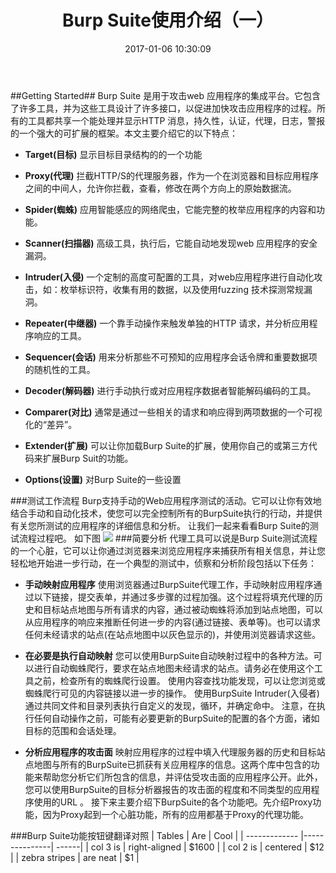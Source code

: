 ﻿---
title: Burp Suite使用介绍（一）
date: 2017-01-06 10:30:09
tags: burpsuit
categories: 工具使用

---
##Getting Started##
Burp Suite 是用于攻击web 应用程序的集成平台。它包含了许多工具，并为这些工具设计了许多接口，以促进加快攻击应用程序的过程。所有的工具都共享一个能处理并显示HTTP 消息，持久性，认证，代理，日志，警报的一个强大的可扩展的框架。本文主要介绍它的以下特点：

- **Target(目标)**
显示目标目录结构的的一个功能

- **Proxy(代理)**
拦截HTTP/S的代理服务器，作为一个在浏览器和目标应用程序之间的中间人，允许你拦截，查看，修改在两个方向上的原始数据流。

- **Spider(蜘蛛)**
应用智能感应的网络爬虫，它能完整的枚举应用程序的内容和功能。

- **Scanner(扫描器)**
高级工具，执行后，它能自动地发现web 应用程序的安全漏洞。

- **Intruder(入侵)**
一个定制的高度可配置的工具，对web应用程序进行自动化攻击，如：枚举标识符，收集有用的数据，以及使用fuzzing 技术探测常规漏洞。

- **Repeater(中继器)**
一个靠手动操作来触发单独的HTTP 请求，并分析应用程序响应的工具。

- **Sequencer(会话)**
用来分析那些不可预知的应用程序会话令牌和重要数据项的随机性的工具。

- **Decoder(解码器)**
进行手动执行或对应用程序数据者智能解码编码的工具。

- **Comparer(对比)**
通常是通过一些相关的请求和响应得到两项数据的一个可视化的“差异”。

- **Extender(扩展)**
可以让你加载Burp Suite的扩展，使用你自己的或第三方代码来扩展Burp Suit的功能。

- **Options(设置)**
对Burp Suite的一些设置

###测试工作流程
Burp支持手动的Web应用程序测试的活动。它可以让你有效地结合手动和自动化技术，使您可以完全控制所有的BurpSuite执行的行动，并提供有关您所测试的应用程序的详细信息和分析。 让我们一起来看看Burp Suite的测试流程过程吧。 如下图
![](https://lyxw.github.io/assets/img/articles/burp1.png)
###简要分析
代理工具可以说是Burp Suite测试流程的一个心脏，它可以让你通过浏览器来浏览应用程序来捕获所有相关信息，并让您轻松地开始进一步行动，在一个典型的测试中，侦察和分析阶段包括以下任务：

- **手动映射应用程序**
使用浏览器通过BurpSuite代理工作，手动映射应用程序通过以下链接，提交表单，并通过多步骤的过程加强。这个过程将填充代理的历史和目标站点地图与所有请求的内容，通过被动蜘蛛将添加到站点地图，可以从应用程序的响应来推断任何进一步的内容(通过链接、表单等)。也可以请求任何未经请求的站点(在站点地图中以灰色显示的)，并使用浏览器请求这些。

- **在必要是执行自动映射**
您可以使用BurpSuite自动映射过程中的各种方法。可以进行自动蜘蛛爬行，要求在站点地图未经请求的站点。请务必在使用这个工具之前，检查所有的蜘蛛爬行设置。
使用内容查找功能发现，可以让您浏览或蜘蛛爬行可见的内容链接以进一步的操作。
使用BurpSuite Intruder(入侵者)通过共同文件和目录列表执行自定义的发现，循环，并确定命中。
注意，在执行任何自动操作之前，可能有必要更新的BurpSuite的配置的各个方面，诸如目标的范围和会话处理。

- **分析应用程序的攻击面**
映射应用程序的过程中填入代理服务器的历史和目标站点地图与所有的BurpSuite已抓获有关应用程序的信息。这两个库中包含的功能来帮助您分析它们所包含的信息，并评估受攻击面的应用程序公开。此外，您可以使用BurpSuite的目标分析器报告的攻击面的程度和不同类型的应用程序使用的URL 。
接下来主要介绍下BurpSuite的各个功能吧。先介绍Proxy功能，因为Proxy起到一个心脏功能，所有的应用都基于Proxy的代理功能。

###Burp Suite功能按钮键翻译对照
| Tables        | Are           | Cool  |
| ------------- |---------------| ------|
| col 3 is      | right-aligned | $1600 |
| col 2 is      | centered      |   $12 |
| zebra stripes | are neat      |    $1 |
